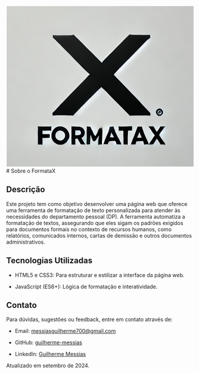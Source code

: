 <div align="center">
  <img src="/img/formataX-logo.png" alt='Logo do Projeto FormataX'>
</div>
# Sobre o FormataX

## Descrição

Este projeto tem como objetivo desenvolver uma página web que oferece uma ferramenta de formatação de texto personalizada para atender às necessidades do departamento pessoal (DP). A ferramenta automatiza a formatação de textos, assegurando que eles sigam os padrões exigidos para documentos formais no contexto de recursos humanos, como relatórios, comunicados internos, cartas de demissão e outros documentos administrativos.

## Tecnologias Utilizadas

- HTML5 e CSS3: Para estruturar e estilizar a interface da página web.

- JavaScript (ES6+): Lógica de formatação e interatividade.

## Contato

Para dúvidas, sugestões ou feedback, entre em contato através de:

- Email: [messiasguilherme700@gmail.com](mailto:messiasguilherme700@gmail.com)

- GitHub: [guilherme-messias](https://github.com/guilherme-messias)

- LinkedIn: [Guilherme Messias](https://www.linkedin.com/in/guilhermemessiasdev/)

Atualizado em setembro de 2024.
